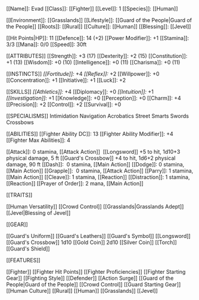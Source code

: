[[Name]]: Evad
[[Class]]: [[Fighter]]
[[Level]]: 1
[[Species]]: [[Human]]

[[Environment]]: [[Grasslands]]
[[Lifestyle]]: [[Guard of the People|Guard of the People]]
[[Roots]]: [[Rural]]
[[Culture]]: [[Human]]
[[Blessing]]: [[Jevel]]

[[Hit Points|HP]]: 11
[[Defence]]: 14 (+2) 
[[Power Modifier]]: +1
[[Stamina]]: 3/3
[[Mana]]: 0/0
[[Speed]]: 30ft

[[ATTRIBUTES]]
[[Strength]]: +3 (17)
[[Dexterity]]: +2 (15)
[[Constitution]]: +1 (13)
[[Wisdom]]: +0 (10)
[[Intelligence]]: +0 (11)
[[Charisma]]: +0 (11)

[[INSTINCTS]]
*[[Fortitude]]:* +4
*[[Reflex]]:* +2
[[Willpower]]: +0
[[Concentration]]: +1
[[Initiative]]: +1
[[Luck]]: +2

[[SKILLS]]
*[[Athletics]]:* +4
[[Diplomacy]]: +0
*[[Intuition]]:* +1
*[[Investigation]]:* +1
[[Knowledge]]: +0
[[Perception]]: +0
[[Charm]]: +4
[[Precision]]: +2
[[Control]]: +2
[[Survival]]: +0

[[SPECIALISMS]]
Intimidation
Navigation
Acrobatics
Street Smarts
Swords
Crossbows

[[ABILITIES]]
[[Fighter Ability DC]]: 13
[[Fighter Ability Modifier]]: +4
[[Fighter Max Abilities]]: 4

[[Attack]]: 0 stamina, [[Attack Action]] 
	[[Longsword]] +5 to hit, 1d10+3 physical damage, 5 ft
	[[Guard's Crossbow]] +4 to hit, 1d6+2 physical damage, 90 ft
[[Dash]]:  0 stamina, [[Main Action]]
[[Dodge]]: 0 stamina, [[Main Action]]
[[Grapple]]:  0 stamina, [[Attack Action]]
[[Parry]]: 1 stamina, [[Main Action]]
[[Cleave]]: 1 stamina, [[Reaction]]
[[Distraction]]: 1 stamina, [[Reaction]]
[[Prayer of Order]]: 2 mana, [[Main Action]]

[[TRAITS]]

[[Human Versatility]]
[[Crowd Control]]
[[Grasslands|Grasslands Adept]]
[[Jevel|Blessing of Jevel]]

[[GEAR]]

[[Guard's Uniform]]
[[Guard's Leathers]]
[[Guard's Symbol]]
[[Longsword]]
[[Guard's Crossbow]]
1d10 [[Gold Coin]]
2d10 [[Silver Coin]]
[[Torch]]
[[Guard's Shield]]

[[FEATURES]]

[[Fighter]]
	[[Fighter Hit Points]]
	[[Fighter Proficiencies]]
	[[Fighter Starting Gear]]
	[[Fighting Style]]
		[[Defender]]
	[[Action Surge]]
[[Guard of the People|Guard of the People]]
	[[Crowd Control]]
	[[Guard Starting Gear]]
[[Human Culture]]
[[Rural]]
[[Human]]
[[Grasslands]]
[[Jevel]]